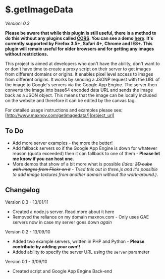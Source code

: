$.getImageData
==============
*Version: 0.3*

**Please be aware that while this plugin is still useful, there is a method to do this without any plugins called [CORS][cors_spec]. You can see a demo [here][cors_demo]. It's currently supported by Firefox 3.5+, Safari 4+, Chrome and IE8+. This plugin will remain useful for older browsers and for getting any images without restrictions.**

This project is aimed at developers who don't have the ability, don't want to or don't have time to create a proxy script on their server to get images from different domains or origins. It enables pixel level access to images from different origins. It works by sending a JSONP request with the URL of the image to Google's servers via the Google App Engine. The server then converts the image into base64 encoded data URL and sends the image back as a JSON object. This means that the image can be locally included on the website and therefore it can be edited by the canvas tag.

For detailed usage instructions and examples please see: [http://www.maxnov.com/getimagedata/][project_url]

[project_url]: http://www.maxnov.com/getimagedata/
[cors_demo]: http://html5-demos.appspot.com/static/html5-whats-new/template/index.html#14
[cors_spec]: http://www.w3.org/TR/cors/

To Do
-----

 * Add more server examples - the more the better!
 * Add fallback servers so if the Google App Engine is down for whatever reason (quota exceeded) then it can fallback to one of them - **Please let me know if you can host one**.
 * More demos that show of a bit more what is possible *(Idea: <del>3D cube with images from Flickr on it</del> - Tried this out in three.js and it's possible to add image textures from another domain without the work-around.)*.

Changelog
---------

Version 0.3 - 13/01/11

 * Created a node.js server. Read more about it here
 * Removed the reliance on my domain maxnov.com - Only uses GAE servers now in case my server goes down *again* 

Version 0.2 - 13/09/10

 * Added two example servers, written in PHP and Python - **Please contribute by adding your own!!**
 * Added ability to specify the server URL using the `server` parameter

Version 0.1 - 3/09/10

 * Created script and Google App Engine Back-end